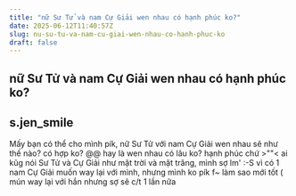 ```yaml
---
title: "nữ Sư Tử và nam Cự Giải wen nhau có hạnh phúc ko?"
date: 2025-06-12T11:40:57Z
slug: nu-su-tu-va-nam-cu-giai-wen-nhau-co-hanh-phuc-ko
draft: false
---
```


## nữ Sư Tử và nam Cự Giải wen nhau có hạnh phúc ko?

## s.jen_smile

Mấy bạn có thể cho mình pík, nữ Sư Tử với nam Cự Giải wen nhau sẽ như thế nào? có hợp ko? @@ hay là wen nhau có lâu ko? hạnh phúc chứ >""<  ai kũg nói Sư Tử và Cự Giải như mặt trời và mặt trăng, mình sợ lm' :-S vì có 1 nam Cự Giải muốn way lại với mình, nhưng mình ko pík f~ làm sao mới tốt ( mún way lại với hắn nhưng sợ sẽ c/t 1 lần nữa
